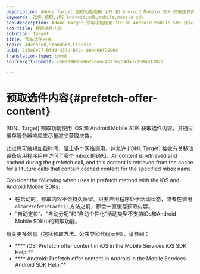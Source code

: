 ```yaml
---
description: Adobe Target 预取功能使用 iOS 和 Android Mobile SDK 获取选件内容，并通过缓存服务器响应来尽量减少获取次数。
keywords: 选件;预取;iOS;Android;sdk;mobile;mobile sdk
seo-description: Adobe Target 预取功能使用 iOS 和 Android Mobile SDK 获取选件内容，并通过缓存服务器响应来尽量减少获取次数。
seo-title: 预取选件内容
solution: Target
title: 预取选件内容
topic: Advanced,Standard,Classic
uuid: 715e0e77-bfd9-437b-b42c-899d66f2890c
translation-type: tm+mt
source-git-commit: ce8a890d0d662c0eec4d7fe254da371694811822

---
```



# 预取选件内容{#prefetch-offer-content}

[!DNL Target] 预取功能使用 iOS 和 Android Mobile SDK 获取选件内容，并通过缓存服务器响应来尽量减少获取次数。

此过程可缩短加载时间，阻止多个网络调用，并允许 [!DNL Target] 接收有关移动设备应用程序用户访问了哪个 mbox 的通知。All content is retrieved and cached during the prefetch call, and this content is retrieved from the cache for all future calls that contain cached content for the specified mbox name.

Consider the following when uses in prefetch method with the iOS and Android Mobile SDKs:

* 在启动时，预取内容不会持久保留。只要应用程序处于活动状态，或者在调用 `clearPrefetchCache()` 方法之前，都会一直缓存预取内容。
* “自动定位”、“自动分配”和“自动个性化”活动类型不支持iOs和Android Mobile SDK中的预取功能。

有关更多信息（包括预取方法、公共类和代码示例），请参阅：

* **** iOS:  Prefetch offer content in iOS in the Mobile Services iOS SDK Help.[](https://docs.adobe.com/content/help/en/mobile-services/ios/target-ios/c-mob-target-prefetch-ios.html)**
* **** Android:  Prefetch offer content in Android in the Mobile Services Android SDK Help.[](https://docs.adobe.com/content/help/en/mobile-services/android/target-android/c-mob-target-prefetch-android.html)**
